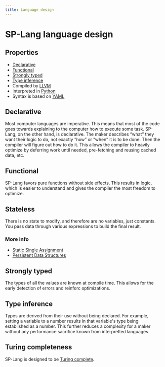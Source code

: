 ```yaml
---
title: Language design
---
```


# SP-Lang language design


## Properties

 * <a href="https://en.wikipedia.org/wiki/Declarative_programming">Declarative</a>
 * <a href="https://en.wikipedia.org/wiki/Functional_programming">Functional</a>
 * <a href="https://en.wikipedia.org/wiki/Strong_and_weak_typing">Strongly typed</a>
 * <a href="https://en.wikipedia.org/wiki/Type_inference">Type inference</a>
 * Compiled by <a href="https://llvm.org/">LLVM</a>
 * Interpreted in <a href="https://www.python.org">Python</a>
 * Syntax is based on <a href="https://yaml.org/">YAML</a>


## Declarative

Most computer languages are imperative.
This means that most of the code goes towards explaining to the computer how to execute some task.
SP-Lang, on the other hand, is declarative.
The maker describes “what” they want their logic to do, not exactly “how” or “when” it is to be done.
Then the compiler will figure out how to do it.
This allows the compiler to heavily optimize by deferring work until needed, pre-fetching and reusing cached data, etc.

## Functional

SP-Lang favors pure functions without side effects.
This results in logic, which is easier to understand and gives the compiler the most freedom to optimize.

## Stateless

There is no state to modify, and therefore are no variables, just constants.
You pass data through various expressions to build the final result.

### More info
   * [Static Single Assignment](https://en.wikipedia.org/wiki/Static_single-assignment_form)
   * [Persistent Data Structures](https://en.wikipedia.org/wiki/Persistent_data_structure)

## Strongly typed

The types of all the values are known at compile time.
This allows for the early detection of errors and reinforc optimizations.


## Type inference

Types are derived from their use without being declared.
For example, setting a variable to a number results in that variable's type being established as a number.
This further reduces a complexity for a maker without any performance sacrifice known from interpretted languages.


## Turing completeness

SP-Lang is designed to be [Turing complete](https://en.wikipedia.org/wiki/Turing_completeness).



